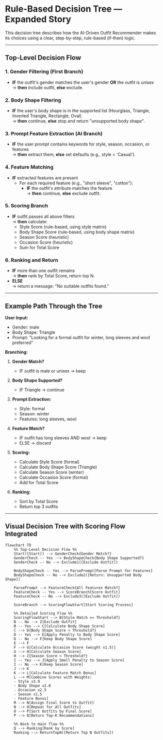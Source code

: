 # Rule-Based Decision Tree — Expanded Story

This decision tree describes how the AI-Driven Outfit Recommender makes its choices using a clear, step-by-step, rule-based (if-then) logic.

---

## Top-Level Decision Flow

### 1. **Gender Filtering (First Branch)**
- **IF** the outfit's gender matches the user's gender **OR** the outfit is unisex  
  → **then** include outfit, **else** exclude.

### 2. **Body Shape Filtering**  
- **IF** the user's body shape is in the supported list (Hourglass, Triangle, Inverted Triangle, Rectangle, Oval)  
  → **then** continue, **else** stop and return "unsupported body shape".

### 3. **Prompt Feature Extraction (AI Branch)**
- **IF** the user prompt contains keywords for style, season, occasion, or features  
  → **then** extract them, **else** set defaults (e.g., style = 'Casual').

### 4. **Feature Matching**
- **IF** extracted features are present  
  - For each required feature (e.g., "short sleeve", "cotton"):  
    - **IF** the outfit's attribute matches the feature  
      → **then** continue, **else** exclude outfit.

### 5. **Scoring Branch**
- **IF** outfit passes all above filters  
  → **then** calculate:  
    - Style Score (rule-based, using style matrix)  
    - Body Shape Score (rule-based, using body shape matrix)  
    - Season Score (heuristic)  
    - Occasion Score (heuristic)  
    - Sum for Total Score

### 6. **Ranking and Return**
- **IF** more than one outfit remains  
  → **then** rank by Total Score, return top N.  
- **ELSE**  
  → return a message: "No suitable outfits found."

---

## Example Path Through the Tree

**User Input:**  
- Gender: male  
- Body Shape: Triangle  
- Prompt: "Looking for a formal outfit for winter, long sleeves and wool preferred"

**Branching:**

1. **Gender Match?**  
   - IF outfit is male or unisex → keep

2. **Body Shape Supported?**  
   - IF Triangle → continue

3. **Prompt Extraction:**  
   - Style: formal  
   - Season: winter  
   - Features: long sleeves, wool

4. **Feature Match?**  
   - IF outfit has long sleeves AND wool → keep  
   - ELSE → discard

5. **Scoring:**  
   - Calculate Style Score (formal)  
   - Calculate Body Shape Score (Triangle)  
   - Calculate Season Score (winter)  
   - Calculate Occasion Score (formal)  
   - Add for Total Score

6. **Ranking:**  
   - Sort by Total Score  
   - Return top 3 outfits

---

## Visual Decision Tree with Scoring Flow Integrated

```mermaid
flowchart TD
    %% Top-Level Decision Flow %%
    Start([Start]) --> GenderCheck{Gender Match?}
    GenderCheck -- Yes --> BodyShapeCheck{Body Shape Supported?}
    GenderCheck -- No --> Exclude1([Exclude Outfit])

    BodyShapeCheck -- Yes --> ParsePrompt[Parse Prompt for Features]
    BodyShapeCheck -- No --> Exclude2([Return: Unsupported Body Shape])

    ParsePrompt --> FeatureCheck{All Features Match?}
    FeatureCheck -- Yes --> ScoreBranch[Score Outfit]
    FeatureCheck -- No --> Exclude3([Exclude Outfit])

    ScoreBranch --> ScoringFlowStart[Start Scoring Process]

    %% Detailed Scoring Flow %%
    ScoringFlowStart --> B{Style Match >= Threshold?}
    B -- No --> Z[Exclude Outfit]
    B -- Yes --> C[Calculate Body Shape Score]
    C --> D{Body Shape Score < Threshold?}
    D -- Yes --> E[Apply Penalty to Body Shape Score]
    D -- No --> F[Keep Body Shape Score]
    E --> F
    F --> G[Calculate Occasion Score (weight x1.5)]
    G --> H[Calculate Season Score]
    H --> I{Season Score < Threshold?}
    I -- Yes --> J[Apply Small Penalty to Season Score]
    I -- No --> K[Keep Season Score]
    J --> K
    K --> L[Calculate Feature Match Bonus]
    L --> M[Combine Scores with Weights:
    - Style x3.0
    - Body Shape x2.0
    - Occasion x2.5
    - Season x1.5
    - Feature Bonus]
    M --> N[Assign Final Score to Outfit]
    N --> O[Repeat for All Outfits]
    O --> P[Sort Outfits by Final Score]
    P --> Q[Return Top-K Recommendations]

    %% Back to main flow %%
    Q --> Ranking[Rank by Score]
    Ranking --> ReturnTopN([Return Top N Outfits])
